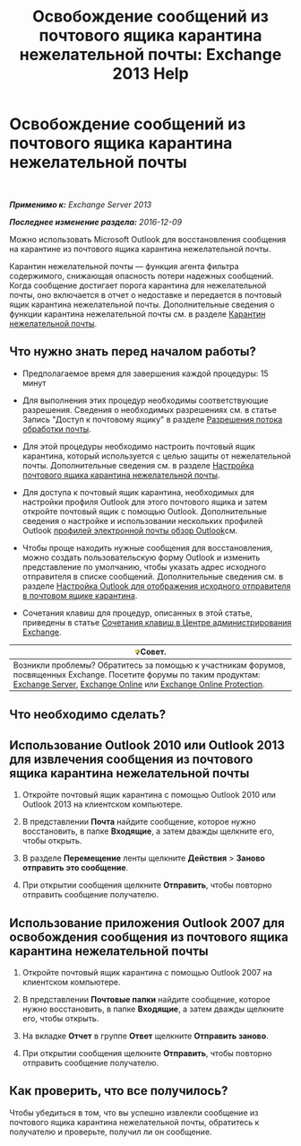 ﻿---
title: 'Освобождение сообщений из почтового ящика карантина нежелательной почты: Exchange 2013 Help'
TOCTitle: Освобождение сообщений из почтового ящика карантина нежелательной почты
ms:assetid: 7a86bfde-f868-4689-bdec-5f01e52b510d
ms:mtpsurl: https://technet.microsoft.com/ru-ru/library/Aa998920(v=EXCHG.150)
ms:contentKeyID: 50488485
ms.date: 05/22/2018
mtps_version: v=EXCHG.150
ms.translationtype: MT
---

# Освобождение сообщений из почтового ящика карантина нежелательной почты

 

_**Применимо к:** Exchange Server 2013_

_**Последнее изменение раздела:** 2016-12-09_

Можно использовать Microsoft Outlook для восстановления сообщения на карантине из почтового ящика карантина нежелательной почты.

Карантин нежелательной почты — функция агента фильтра содержимого, снижающая опасность потери надежных сообщений. Когда сообщение достигает порога карантина для нежелательной почты, оно включается в отчет о недоставке и передается в почтовый ящик карантина нежелательной почты. Дополнительные сведения о функции карантина нежелательной почты см. в разделе [Карантин нежелательной почты](spam-quarantine-exchange-2013-help.md).

## Что нужно знать перед началом работы?

  - Предполагаемое время для завершения каждой процедуры: 15 минут

  - Для выполнения этих процедур необходимы соответствующие разрешения. Сведения о необходимых разрешениях см. в статье Запись "Доступ к почтовому ящику" в разделе [Разрешения потока обработки почты](mail-flow-permissions-exchange-2013-help.md).

  - Для этой процедуры необходимо настроить почтовый ящик карантина, который используется с целью защиты от нежелательной почты. Дополнительные сведения см. в разделе [Настройка почтового ящика карантина нежелательной почты](configure-a-spam-quarantine-mailbox-exchange-2013-help.md).

  - Для доступа к почтовый ящик карантина, необходимых для настройки профиля Outlook для этого почтового ящика и затем откройте почтовый ящик с помощью Outlook. Дополнительные сведения о настройке и использовании нескольких профилей Outlook [профилей электронной почты обзор Outlook](https://go.microsoft.com/fwlink/p/?linkid=178975)см.

  - Чтобы проще находить нужные сообщения для восстановления, можно создать пользовательскую форму Outlook и изменить представление по умолчанию, чтобы указать адрес исходного отправителя в списке сообщений. Дополнительные сведения см. в разделе [Настройка Outlook для отображения исходного отправителя в почтовом ящике карантина](configure-outlook-to-show-the-original-sender-in-the-quarantine-mailbox-exchange-2013-help.md).

  - Сочетания клавиш для процедур, описанных в этой статье, приведены в статье [Сочетания клавиш в Центре администрирования Exchange](keyboard-shortcuts-in-the-exchange-admin-center-exchange-online-protection-help.md).

<table>
<thead>
<tr class="header">
<th><img src="images/Bb124558.tip(EXCHG.150).gif" title="Совет" alt="Совет" />Совет.</th>
</tr>
</thead>
<tbody>
<tr class="odd">
<td>Возникли проблемы? Обратитесь за помощью к участникам форумов, посвященных Exchange. Посетите форумы по таким продуктам: <a href="https://go.microsoft.com/fwlink/p/?linkid=60612">Exchange Server</a>, <a href="https://go.microsoft.com/fwlink/p/?linkid=267542">Exchange Online</a> или <a href="https://go.microsoft.com/fwlink/p/?linkid=285351">Exchange Online Protection</a>.</td>
</tr>
</tbody>
</table>


## Что необходимо сделать?

## Использование Outlook 2010 или Outlook 2013 для извлечения сообщения из почтового ящика карантина нежелательной почты

1.  Откройте почтовый ящик карантина с помощью Outlook 2010 или Outlook 2013 на клиентском компьютере.

2.  В представлении **Почта** найдите сообщение, которое нужно восстановить, в папке **Входящие**, а затем дважды щелкните его, чтобы открыть.

3.  В разделе **Перемещение** ленты щелкните **Действия** \> **Заново отправить это сообщение**.

4.  При открытии сообщения щелкните **Отправить**, чтобы повторно отправить сообщение получателю.

## Использование приложения Outlook 2007 для освобождения сообщения из почтового ящика карантина нежелательной почты

1.  Откройте почтовый ящик карантина с помощью Outlook 2007 на клиентском компьютере.

2.  В представлении **Почтовые папки** найдите сообщение, которое нужно восстановить, в папке **Входящие**, а затем дважды щелкните его, чтобы открыть.

3.  На вкладке **Отчет** в группе **Ответ** щелкните **Отправить заново**.

4.  При открытии сообщения щелкните **Отправить**, чтобы повторно отправить сообщение получателю.

## Как проверить, что все получилось?

Чтобы убедиться в том, что вы успешно извлекли сообщение из почтового ящика карантина нежелательной почты, обратитесь к получателю и проверьте, получил ли он сообщение.

